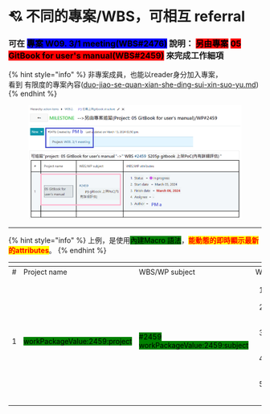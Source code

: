 # 💘 不同的專案/WBS，可相互 referral

### 可在 <mark style="background-color:blue;">專案 W09. 3/1 meeting(WBS#2476)</mark> 說明： <mark style="background-color:red;">另由專案</mark> <mark style="background-color:red;"></mark><mark style="background-color:red;">**05 GitBook for user's manual(WBS#2459)**</mark> 來完成工作細項

{% hint style="info" %}
非專案成員，也能以reader身分加入專案，\
看到 有限度的專案內容([duo-jiao-se-quan-xian-she-ding-sui-xin-suo-yu.md](../fu-he-yi-ban-zhuan-an-guan-li-de-yong-fa/duo-jiao-se-quan-xian-she-ding-sui-xin-suo-yu.md "mention"))
{% endhint %}

<figure><img src="../.gitbook/assets/image (1) (1).png" alt=""><figcaption></figcaption></figure>

***

{% hint style="info" %}
上例，是使用<mark style="background-color:green;">內建Macro 語法</mark>，<mark style="color:red;">**能動態的即時顯示最新的attributes**</mark>。
{% endhint %}

<table data-header-hidden><thead><tr><th width="41"></th><th width="129"></th><th width="174"></th><th></th></tr></thead><tbody><tr><td>#</td><td>Project name</td><td>WBS/WP subject</td><td>WBS/WP attributes</td></tr><tr><td>1</td><td><mark style="background-color:green;">workPackageValue:2459:project</mark></td><td><mark style="background-color:green;">#2459 workPackageValue:2459:subject</mark></td><td><ol><li><mark style="background-color:green;">workPackageLabel:2459:status</mark>  = <mark style="background-color:green;">workPackageValue:2459:status</mark></li><li><mark style="background-color:green;">workPackageLabel:2459:startDate</mark>  = <mark style="background-color:green;">workPackageValue:2459:startDate</mark></li><li><mark style="background-color:green;">workPackageLabel:2459:dueDate</mark>  = <mark style="background-color:green;">workPackageValue:2459:dueDate</mark></li><li><mark style="background-color:green;">workPackageLabel:2459:assignee</mark> = <mark style="background-color:green;">workPackageValue:2459:assignee</mark></li><li><mark style="background-color:green;">workPackageLabel:2459:author</mark> = <mark style="background-color:green;">workPackageValue:2459:author</mark></li></ol></td></tr></tbody></table>
